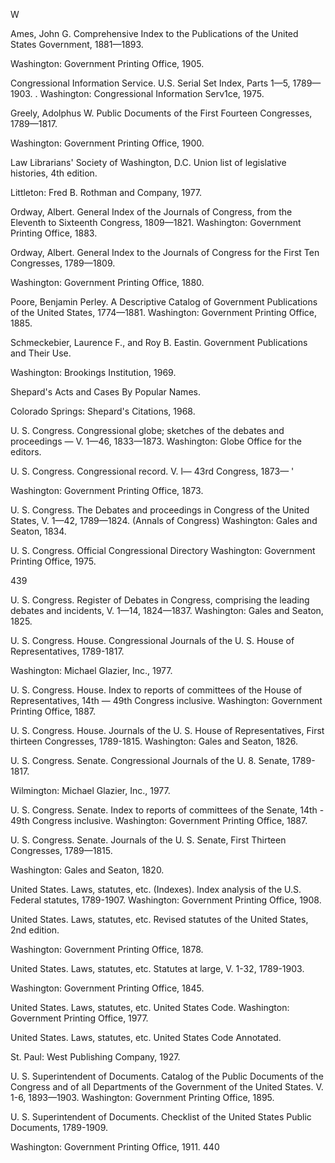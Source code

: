 W

Ames, John G. Comprehensive Index to the Publications of the
United States Government, 1881—1893.

Washington: Government Printing Office, 1905.

Congressional Information Service. U.S. Serial Set Index,
Parts 1—5, 1789—1903. .
Washington: Congressional Information Serv1ce, 1975.

Greely, Adolphus W. Public Documents of the First Fourteen
Congresses, 1789—1817.

Washington: Government Printing Office, 1900.

Law Librarians' Society of Washington, D.C. Union list of
legislative histories, 4th edition.

Littleton: Fred B. Rothman and Company, 1977.

Ordway, Albert. General Index of the Journals of Congress,
from the Eleventh to Sixteenth Congress, 1809—1821.
Washington: Government Printing Office, 1883.

Ordway, Albert. General Index to the Journals of Congress
for the First Ten Congresses, 1789—1809.

Washington: Government Printing Office, 1880.

Poore, Benjamin Perley. A Descriptive Catalog of Government
Publications of the United States, 1774—1881.
Washington: Government Printing Office, 1885.

Schmeckebier, Laurence F., and Roy B. Eastin. Government
Publications and Their Use.

Washington: Brookings Institution, 1969.

Shepard's Acts and Cases By Popular Names.

Colorado Springs: Shepard's Citations, 1968.

U. S. Congress. Congressional globe; sketches of the
debates and proceedings — V. 1—46, 1833—1873.
Washington: Globe Office for the editors.

U. S. Congress. Congressional record. V. l— 43rd Congress,
1873— '

Washington: Government Printing Office, 1873.

U. S. Congress. The Debates and proceedings in Congress of the
United States, V. 1—42, 1789—1824. (Annals of Congress)
Washington: Gales and Seaton, 1834.

U. S. Congress. Official Congressional Directory
Washington: Government Printing Office, 1975.

439

U. S. Congress. Register of Debates in Congress, comprising the
leading debates and incidents, V. 1—14, 1824—1837.
Washington: Gales and Seaton, 1825.

U. S. Congress. House. Congressional Journals of the U. S.
House of Representatives, 1789-1817.

Washington: Michael Glazier, Inc., 1977.

U. S. Congress. House. Index to reports of committees of the
House of Representatives, 14th — 49th Congress inclusive.
Washington: Government Printing Office, 1887.

U. S. Congress. House. Journals of the U. S. House of
Representatives, First thirteen Congresses, 1789-1815.
Washington: Gales and Seaton, 1826.

U. S. Congress. Senate. Congressional Journals of the
U. 8. Senate, 1789-1817.

Wilmington: Michael Glazier, Inc., 1977.

U. S. Congress. Senate. Index to reports of committees of
the Senate, 14th - 49th Congress inclusive.
Washington: Government Printing Office, 1887.

U. S. Congress. Senate. Journals of the U. S. Senate,
First Thirteen Congresses, 1789—1815.

Washington: Gales and Seaton, 1820.

United States. Laws, statutes, etc. (Indexes). Index
analysis of the U.S. Federal statutes, 1789-1907.
Washington: Government Printing Office, 1908.

United States. Laws, statutes, etc. Revised statutes of
the United States, 2nd edition.

Washington: Government Printing Office, 1878.

United States. Laws, statutes, etc. Statutes at large,
V. 1-32, 1789-1903.

Washington: Government Printing Office, 1845.

United States. Laws, statutes, etc. United States Code.
Washington: Government Printing Office, 1977.

United States. Laws, statutes, etc. United States
Code Annotated.

St. Paul: West Publishing Company, 1927.

U. S. Superintendent of Documents. Catalog of the Public
Documents of the Congress and of all Departments of the
Government of the United States. V. 1-6, 1893—1903.
Washington: Government Printing Office, 1895.

U. S. Superintendent of Documents. Checklist of the
United States Public Documents, 1789-1909.

Washington: Government Printing Office, 1911.
440


